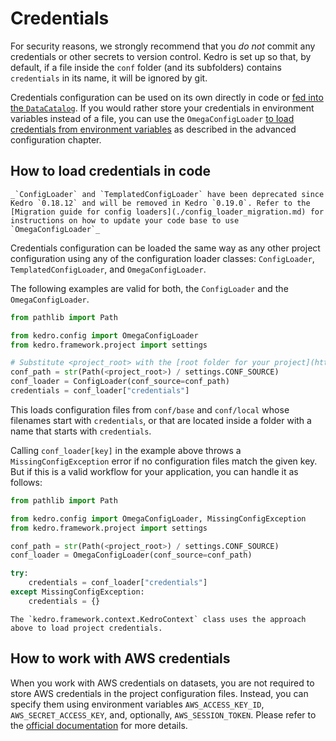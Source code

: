 # Credentials

For security reasons, we strongly recommend that you *do not* commit any credentials or other secrets to version control.
Kedro is set up so that, by default, if a file inside the `conf` folder (and its subfolders) contains `credentials` in its name, it will be ignored by git.

Credentials configuration can be used on its own directly in code or [fed into the `DataCatalog`](../data/data_catalog.md#dataset-access-credentials).
If you would rather store your credentials in environment variables instead of a file, you can use the `OmegaConfigLoader` [to load credentials from environment variables](advanced_configuration.md#how-to-load-credentials-through-environment-variables) as described in the advanced configuration chapter.

## How to load credentials in code

```{note}
_`ConfigLoader` and `TemplatedConfigLoader` have been deprecated since Kedro `0.18.12` and will be removed in Kedro `0.19.0`. Refer to the [Migration guide for config loaders](./config_loader_migration.md) for instructions on how to update your code base to use `OmegaConfigLoader`_
```

Credentials configuration can be loaded the same way as any other project configuration using any of the configuration loader classes: `ConfigLoader`, `TemplatedConfigLoader`, and `OmegaConfigLoader`.

The following examples are valid for both, the `ConfigLoader` and the `OmegaConfigLoader`.

```python
from pathlib import Path

from kedro.config import OmegaConfigLoader
from kedro.framework.project import settings

# Substitute <project_root> with the [root folder for your project](https://docs.kedro.org/en/stable/tutorial/spaceflights_tutorial.html#terminology)
conf_path = str(Path(<project_root>) / settings.CONF_SOURCE)
conf_loader = ConfigLoader(conf_source=conf_path)
credentials = conf_loader["credentials"]
```

This loads configuration files from `conf/base` and `conf/local` whose filenames start with `credentials`, or that are located inside a folder with a name that starts with `credentials`.

Calling `conf_loader[key]` in the example above throws a `MissingConfigException` error if no configuration files match the given key. But if this is a valid workflow for your application, you can handle it as follows:

```python
from pathlib import Path

from kedro.config import OmegaConfigLoader, MissingConfigException
from kedro.framework.project import settings

conf_path = str(Path(<project_root>) / settings.CONF_SOURCE)
conf_loader = OmegaConfigLoader(conf_source=conf_path)

try:
    credentials = conf_loader["credentials"]
except MissingConfigException:
    credentials = {}
```

```{note}
The `kedro.framework.context.KedroContext` class uses the approach above to load project credentials.
```

## How to work with AWS credentials

When you work with AWS credentials on datasets, you are not required to store AWS credentials in the project configuration files. Instead, you can specify them using environment variables `AWS_ACCESS_KEY_ID`, `AWS_SECRET_ACCESS_KEY`, and, optionally, `AWS_SESSION_TOKEN`. Please refer to the [official documentation](https://docs.aws.amazon.com/cli/latest/userguide/cli-configure-envvars.html) for more details.
